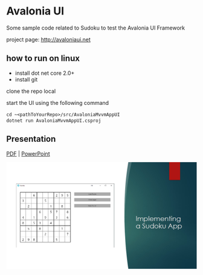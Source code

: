 # Avalonia UI
Some sample code related to Sudoku to test the Avalonia UI Framework

project page: http://avaloniaui.net

## how to run on linux

- install dot net core 2.0+
- install git

clone the repo local 

start the UI using the following command

```
cd ~<pathToYourRepo>/src/AvaloniaMvvmAppUI
dotnet run AvaloniaMvvmAppUI.csproj
```

## Presentation

[PDF](./doc/Avalonia%20UI%20-%20A%20short%20introduction.pdf) | [PowerPoint](./doc/Avalonia%20UI.pptx)

![Presentation](./doc/ScreenShot.png)
